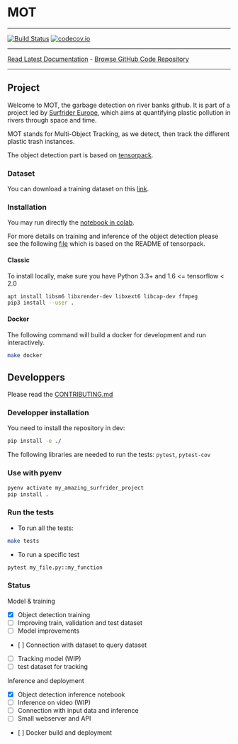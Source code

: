 # MOT
_________________

[![Build Status](https://travis-ci.com/surfriderfoundationeurope/mot.svg?branch=master)](https://travis-ci.com/surfriderfoundationeurope/mot)
[![codecov.io](https://codecov.io/gh/surfriderfoundationeurope/mot/coverage.svg?branch=master)](https://codecov.io/gh/surfriderfoundationeurope/mot/?branch=master)
_________________

[Read Latest Documentation](https://surfriderfoundationeurope.github.io/mot/) - [Browse GitHub Code Repository](https://github.com/surfriderfoundationeurope/mot)
_________________

## Project

Welcome to MOT, the garbage detection on river banks github. It is part of a project led by [Surfrider Europe](https://surfrider.eu/), which aims at quantifying plastic pollution in rivers through space and time.

MOT stands for Multi-Object Tracking, as we detect, then track the different plastic trash instances.

The object detection part is based on [tensorpack](https://github.com/tensorpack/tensorpack).

### Dataset

You can download a training dataset on this [link](http://files.heuritech.com/raw_files/dataset_surfrider_cleaned.zip).

### Installation

You may run directly the [notebook in colab](https://colab.research.google.com/github/surfriderfoundationeurope/mot/blob/master/notebooks/object_detection_training_and_inference.ipynb).

For more details on training and inference of the object detection please see the following [file](src/mot/object_detection/README.md) which is based on the README of tensorpack.

#### Classic

To install locally, make sure you have Python 3.3+ and  1.6 <= tensorflow < 2.0

```bash
apt install libsm6 libxrender-dev libxext6 libcap-dev ffmpeg
pip3 install --user .
```

#### Docker

The following command will build a docker for development and run interactively.

```bash
make docker
```

## Developpers

Please read the [CONTRIBUTING.md](./CONTRIBUTING.md)

### Developper installation

You need to install the repository in dev:

```bash
pip install -e ./
```

The following libraries are needed to run the tests: `pytest`, `pytest-cov`

### Use with pyenv

```bash
pyenv activate my_amazing_surfrider_project
pip install .
```

### Run the tests

* To run all the tests:

```bash
make tests
```

* To run a specific test

```bash
pytest my_file.py::my_function
```
### Status

Model & training
- [x] Object detection training
- [ ] Improving train, validation and test dataset
- [ ] Model improvements
- [ ] Connection with dataset to query dataset
- [ ] Tracking model (WIP)
- [ ] test dataset for tracking

Inference and deployment
- [x] Object detection inference notebook
- [ ] Inference on video (WIP)
- [ ] Connection with input data and inference
- [ ] Small webserver and API
- [ ] Docker build and deployment

